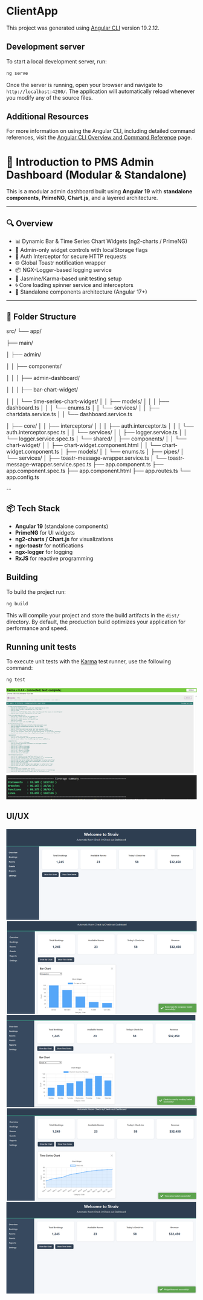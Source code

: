 # ClientApp

This project was generated using [Angular CLI](https://github.com/angular/angular-cli) version 19.2.12.

## Development server

To start a local development server, run:

```bash
ng serve
```

Once the server is running, open your browser and navigate to `http://localhost:4200/`. The application will automatically reload whenever you modify any of the source files.


## Additional Resources

For more information on using the Angular CLI, including detailed command references, visit the [Angular CLI Overview and Command Reference](https://angular.dev/tools/cli) page.

# 🧩 Introduction to PMS Admin Dashboard (Modular & Standalone)

This is a modular admin dashboard built using **Angular 19** with **standalone components**, **PrimeNG**, **Chart.js**, and a layered architecture.

---

## 🔍 Overview

- 📊 Dynamic Bar & Time Series Chart Widgets (ng2-charts / PrimeNG)
- 👤 Admin-only widget controls with localStorage flags
- 🔐 Auth Interceptor for secure HTTP requests
- 🌐 Global Toastr notification wrapper
- 📦 NGX-Logger-based logging service
- 🧪 Jasmine/Karma-based unit testing setup
- 🌀 Core loading spinner service and interceptors
- 📁 Standalone components architecture (Angular 17+)

---

## 📁 Folder Structure

src/
└── app/

├── main/

│ ├── admin/

│ │ ├── components/

│ │ │ ├── admin-dashboard/

│ │ │ ├── bar-chart-widget/

│ │ │ └── time-series-chart-widget/
│ │ ├── models/
│ │ │ ├── dashboard.ts
│ │ │ └── enums.ts
│ │ └── services/
│ │ ├── chartdata.service.ts
│ │ └── dashboard.service.ts

│ ├── core/
│ │ ├── interceptors/
│ │ │ ├── auth.interceptor.ts
│ │ │ └── auth.interceptor.spec.ts
│ │ └── services/
│ │ ├── logger.service.ts
│ │ └── logger.service.spec.ts
│ └── shared/
│ ├── components/
│ │ └── chart-widget/
│ │ ├── chart-widget.component.html
│ │ └── chart-widget.component.ts
│ ├── models/
│ │ └── enums.ts
│ ├── pipes/
│ └── services/
│ ├── toastr-message-wrapper.service.ts
│ └── toastr-message-wrapper.service.spec.ts
├── app.component.ts
├── app.component.spec.ts
├── app.component.html
├── app.routes.ts
└── app.config.ts

--

## 📦 Tech Stack

- **Angular 19** (standalone components)
- **PrimeNG** for UI widgets
- **ng2-charts / Chart.js** for visualizations
- **ngx-toastr** for notifications
- **ngx-logger** for logging
- **RxJS** for reactive programming

## Building

To build the project run:

```bash
ng build
```

This will compile your project and store the build artifacts in the `dist/` directory. By default, the production build optimizes your application for performance and speed.

## Running unit tests

To execute unit tests with the [Karma](https://karma-runner.github.io) test runner, use the following command:

```bash
ng test
```

![Unit Test Cases](screenshots/6.PMS-TestCases.PNG)
![Coverage Report](screenshots/7.UTCCoverage.PNG)

## UI/UX

![Dashboard Layout](screenshots/1.Dashboard.PNG)
![Top 5 Room Types by Occupancy](screenshots/2.OccupancyChartWidget.png)
![Check-in Count by Weekday](screenshots/3.CheckInChart.png)
![Daily Check-in over the past 14days](screenshots/4.TimeSerieChart.png)
![Removed Widget](screenshots/5.RemovedWidget.png)

```
